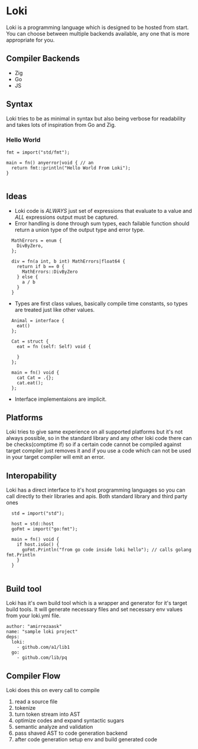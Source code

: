 # Loki
Loki is a programming language which is designed to be hosted from start. You can choose between multiple backends available, any one that is more
appropriate for you.

## Compiler Backends
- Zig
- Go 
- JS

## Syntax
Loki tries to be as minimal in syntax but also being verbose for readability and takes lots of inspiration from Go and Zig.

### Hello World
```
fmt = import("std/fmt"); 

main = fn() anyerror|void { // an
  return fmt::println("Hello World From Loki");
}
  
```
## Ideas
- Loki code is *ALWAYS* just set of expressions that evaluate to a value and *ALL* expressions output must be captured.
- Error handling is done through sum types, each failable function should return a union type of the output type and error type.
```
  MathErrors = enum {
    DivByZero,
  };

  div = fn(a int, b int) MathErrors|float64 {
    return if b == 0 {
      MathErrors::DivByZero
    } else {
      a / b
    }
  }
```
- Types are first class values, basically compile time constants, so types are treated just like other values.
```
  Animal = interface {
    eat()
  };
  
  Cat = struct {
    eat = fn (self: Self) void {
      
    }
  };
  
  main = fn() void {
    cat Cat = .{};
    cat.eat();
  };
```

- Interface implementaions are implicit.

## Platforms
Loki tries to give same experience on all supported platforms but it's not always possible, so in the standard library and any other loki code there 
can be checks(comptime if) so if a certain code cannot be compiled against target compiler just removes it and if you use a code which can not be used
in your target compiler will emit an error.


## Interopability
Loki has a direct interface to it's host programming languages so you can call directly to their libraries and apis. Both standard library and third party ones
```
  std = import("std");

  host = std::host
  goFmt = import("go:fmt");
  
  main = fn() void {
    if host.isGo() {
      goFmt.Println("from go code inside loki hello"); // calls golang fmt.Println
    } 
  }
  
```

## Build tool 
Loki has it's own build tool which is a wrapper and generator for it's target build tools. It will generate necessary files and set necessary env values
from your loki.yml file.
```
author: "amirrezaask"
name: "sample loki project"
deps:
  loki:
    - github.com/a1/lib1
  go:
    - github.com/lib/pq
```

## Compiler Flow
Loki does this on every call to compile
1. read a source file
2. tokenize
3. turn token stream into AST
4. optimize codes and expand syntactic sugars
5. semantic analyze and validation
6. pass shaved AST to code generation backend
7. after code generation setup env and build generated code
